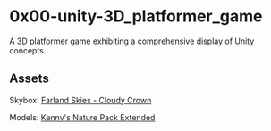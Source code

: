 # 0x00-unity-3D_platformer_game
 A 3D platformer game exhibiting a comprehensive display of Unity concepts.
## Assets
Skybox: [Farland Skies - Cloudy Crown](https://assetstore.unity.com/packages/2d/textures-materials/sky/farland-skies-cloudy-crown-60004)

Models: [Kenny's Nature Pack Extended](https://kenney.nl/assets/nature-pack-extended)
